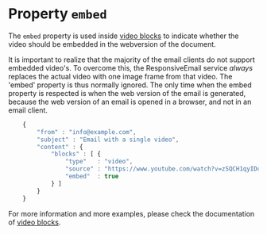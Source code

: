 # Property `embed`

The `embed` property is used inside [video blocks](copernica-docs:ResponsiveEmail/json/block-video)
to indicate whether the video should be embedded in the webversion of the document.

It is important to realize that the majority of the email clients do not
support embedded video's. To overcome this, the ResponsiveEmail service
_always_ replaces the actual video with one image frame from that 
video. The 'embed' property is thus normally ignored. The only time when the embed
property is respected is when the web version of the email is generated,
because the web version of an email is opened in a browser, and not in
an email client.


````javascript
    {
        "from" : "info@example.com",
        "subject" : "Email with a single video",
        "content" : {
            "blocks" : [ {
                "type"   : "video",
                "source" : "https://www.youtube.com/watch?v=zSQCH1qyIDo",
                "embed"  : true
            } ]
        }
    }
````


For more information and more examples, please check the documentation
of [video blocks](copernica-docs:ResponsiveEmail/json/block-video).
